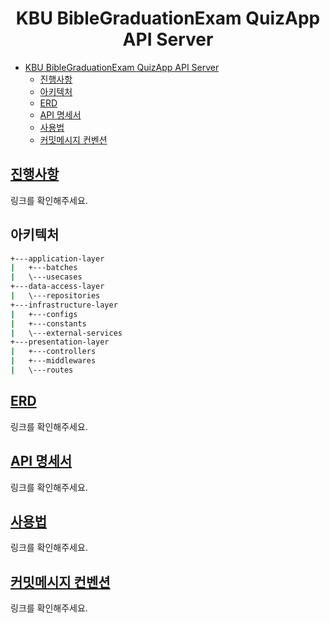 <div align="center">

# KBU BibleGraduationExam QuizApp API Server

</div>

- [KBU BibleGraduationExam QuizApp API Server](#kbu-biblegraduationexam-quizapp-api-server)
  - [진행사항](#진행사항)
  - [아키텍처](#아키텍처)
  - [ERD](#erd)
  - [API 명세서](#api-명세서)
  - [사용법](#사용법)
  - [커밋메시지 컨벤션](#커밋메시지-컨벤션)

## [진행사항](https://github.com/WithBible/withbible-server/wiki)

링크를 확인해주세요.

## 아키텍처

```bash
+---application-layer
|   +---batches
|   \---usecases
+---data-access-layer
|   \---repositories
+---infrastructure-layer
|   +---configs
|   +---constants
|   \---external-services
+---presentation-layer
|   +---controllers
|   +---middlewares
|   \---routes
```

## [ERD](https://www.erdcloud.com/p/vzY38iExRFRMcLYNv)

링크를 확인해주세요.

## [API 명세서](https://documenter.getpostman.com/view/11900791/2s8YswQrkS)

링크를 확인해주세요.

## [사용법](https://github.com/WithBible/withbible-server/wiki/%EC%82%AC%EC%9A%A9%EB%B2%95)

링크를 확인해주세요.

## [커밋메시지 컨벤션](https://gitmoji.dev/)

링크를 확인해주세요.
